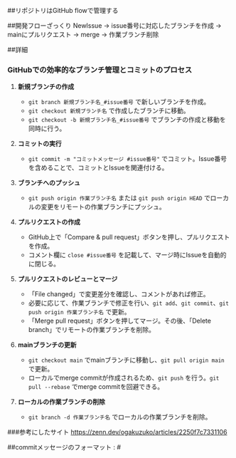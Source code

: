 ##リポジトリはGitHub flowで管理する

##開発フローざっくり
NewIssue → issue番号に対応したブランチを作成 → mainにプルリクエスト → merge → 作業ブランチ削除

##詳細

### GitHubでの効率的なブランチ管理とコミットのプロセス

1. **新規ブランチの作成**

   - `git branch 新規ブランチ名_#issue番号` で新しいブランチを作成。
   - `git checkout 新規ブランチ名` で作成したブランチに移動。
   - `git checkout -b 新規ブランチ名_#issue番号` でブランチの作成と移動を同時に行う。

2. **コミットの実行**

   - `git commit -m "コミットメッセージ #issue番号"` でコミット。Issue番号を含めることで、コミットとIssueを関連付ける。

3. **ブランチへのプッシュ**

   - `git push origin 作業ブランチ名` または `git push origin HEAD` でローカルの変更をリモートの作業ブランチにプッシュ。

4. **プルリクエストの作成**

   - GitHub上で「Compare & pull request」ボタンを押し、プルリクエストを作成。
   - コメント欄に `close #issue番号` を記載して、マージ時にIssueを自動的に閉じる。

5. **プルリクエストのレビューとマージ**

   - 「File changed」で変更差分を確認し、コメントがあれば修正。
   - 必要に応じて、作業ブランチで修正を行い、`git add`、`git commit`、`git push origin 作業ブランチ名` で更新。
   - 「Merge pull request」ボタンを押してマージ。その後、「Delete branch」でリモートの作業ブランチを削除。

6. **mainブランチの更新**

   - `git checkout main` でmainブランチに移動し、`git pull origin main` で更新。
   - ローカルでmerge commitが作成されるため、`git push` を行う。`git pull --rebase` でmerge commitを回避できる。

7. **ローカルの作業ブランチの削除**
   - `git branch -d 作業ブランチ名` でローカルの作業ブランチを削除。

###参考にしたサイト
https://zenn.dev/ogakuzuko/articles/2250f7c7331106

##commitメッセージのフォーマット
<Type>: <Emoji> #<Issue Number> <Title>

- フォーマット: <Type>: <Emoji> #<Issue Number> <Title>
- 例: feat: ✨ #123 ログイン機能の実装をする
- TypeとTitleは必須
- Issue Numberは強く推奨
- Emojiは任意
- Description（スリーライン）は任意
- コミットメッセージは現在形で（「◯◯した」ではなく「◯◯する」）書くこととします

Emoji
https://gitmoji.dev/

###Type

- chore
  - タスクファイルなどプロダクションに影響のない修正
- docs
  - ドキュメントの更新
- feat
  - ユーザー向けの機能の追加や変更
- fix
  - ユーザー向けの不具合の修正
- refactor
  - リファクタリングを目的とした修正
- style
  - フォーマットなどのスタイルに関する修正
- test
  - テストコードの追加や修正

以下のサイトを参考にしている
https://zenn.dev/itosho/articles/git-commit-message-2023

##よく使うコマンド（忘れそうなコマンドを適宜追加）

- プルリクをマージした後のリモートブランチ削除をローカルに適用させる
  - git fetch --prune
